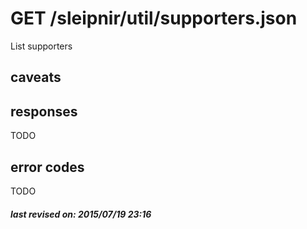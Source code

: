 # GET /sleipnir/util/supporters.json

List supporters

## caveats

## responses

TODO

## error codes

TODO

##### last revised on: 2015/07/19 23:16
